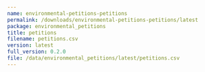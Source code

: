```yaml
---
name: environmental-petitions-petitions
permalink: /downloads/environmental-petitions-petitions/latest
package: environmental_petitions
title: petitions
filename: petitions.csv
version: latest
full_version: 0.2.0
file: /data/environmental_petitions/latest/petitions.csv
---
```

